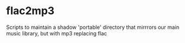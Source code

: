 # flac2mp3
Scripts to maintain a shadow 'portable' directory that mirrrors our main music library, but with mp3 replacing flac
